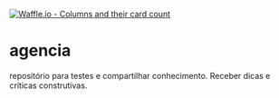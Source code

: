 [![Waffle.io - Columns and their card count](https://badge.waffle.io/MarcosViniciusMacedoSilva/agencia.png?columns=all)](https://waffle.io/MarcosViniciusMacedoSilva/agencia?utm_source=badge)
# agencia
repositório para testes e compartilhar conhecimento. Receber dicas e críticas construtivas.
